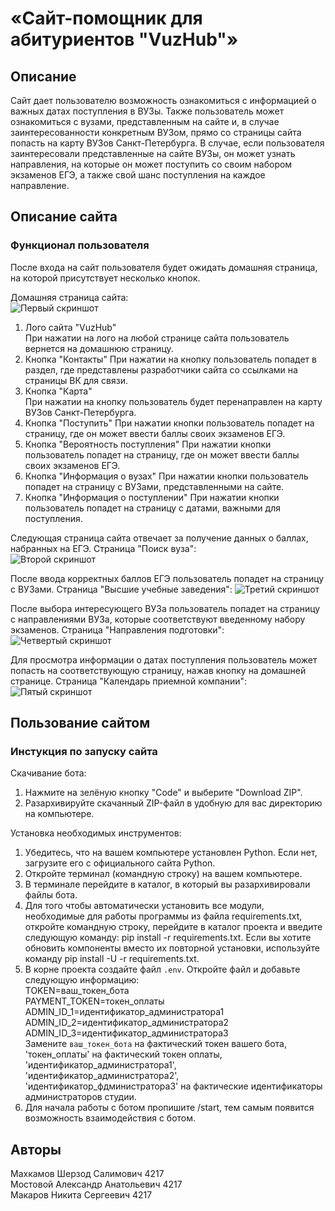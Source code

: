 # «Сайт-помощник для абитуриентов "VuzHub"»  
## Описание  
Сайт дает пользователю возможность ознакомиться с информацией о важных датах поступления в ВУЗы. Также пользователь может ознакомиться с вузами, представленным на сайте и, в случае заинтересованности конкретным ВУЗом, прямо со страницы сайта попасть на карту ВУЗов Санкт-Петербурга. В случае, если пользователя заинтересовали представленные на сайте ВУЗы, он может узнать направления, на которые он может поступить со своим набором экзаменов ЕГЭ, а также свой шанс поступления на каждое направление. 

## Описание сайта  
### Функционал пользователя
После входа на сайт пользователя будет ожидать домашняя страница, на которой присутствует несколько кнопок. 

Домашняя страница сайта:  
![Первый скриншот](https://github.com/Sanechkasnimaet/applicants_assistant/tree/main/img/Pages/Home.jpg)

1. Лого сайта "VuzHub"  
При нажатии на лого на любой странице сайта пользователь вернется на домашнюю страницу.
2. Кнопка "Контакты"
При нажатии на кнопку пользователь попадет в раздел, где представлены разработчики сайта со ссылками на страницы ВК для связи.  
3. Кнопка "Карта"  
При нажатии на кнопку пользователь будет перенаправлен на карту ВУЗов Санкт-Петербурга.
4. Кнопка "Поступить"
При нажатии кнопки пользователь попадет на страницу, где он может ввести баллы своих экзаменов ЕГЭ.
5. Кнопка "Вероятность поступления"
При нажатии кнопки пользователь попадет на страницу, где он может ввести баллы своих экзаменов ЕГЭ.
6. Кнопка "Информация о вузах"
При нажатии кнопки пользователь попадет на страницу с ВУЗами, представленными на сайте.
7. Кнопка "Информация о поступлении"
При нажатии кнопки пользователь попадет на страницу с датами, важными для поступления.

Следующая страница сайта отвечает за получение данных о баллах, набранных на ЕГЭ.
Страница "Поиск вуза":  
![Второй скриншот](https://github.com/Sanechkasnimaet/applicants_assistant/tree/main/img/Pages/Search.jpg)

После ввода корректных баллов ЕГЭ пользователь попадет на страницу с ВУЗами.
Страница "Высшие учебные заведения":
![Третий скриншот](https://github.com/Sanechkasnimaet/applicants_assistant/tree/main/img/Pages/University.jpg)

После выбора интересующего ВУЗа пользователь попадет на страницу с направлениями ВУЗа, которые соответствуют введенному набору экзаменов.
Страница "Направления подготовки":
![Четвертый скриншот](https://github.com/Sanechkasnimaet/applicants_assistant/tree/main/img/Pages/Speciality.jpg)

Для просмотра информации о датах поступления пользователь может попасть на соответствующую страницу, нажав кнопку на домашней странице.
Страница "Календарь приемной компании":
![Пятый скриншот](https://github.com/Sanechkasnimaet/applicants_assistant/tree/main/img/Pages/Calendar.jpg)

## Пользование сайтом  
### Инстукция по запуску сайта  
Скачивание бота:    
1. Нажмите на зелёную кнопку "Code" и выберите "Download ZIP".  
2. Разархивируйте скачанный ZIP-файл в удобную для вас директорию на компьютере.  

Установка необходимых инструментов:  
1. Убедитесь, что на вашем компьютере установлен Python. Если нет, загрузите его с официального сайта Python.  
2. Откройте терминал (командную строку) на вашем компьютере.  
3. В терминале перейдите в каталог, в который вы разархивировали файлы бота. 
4. Для того чтобы автоматически установить все модули, необходимые для работы программы из файла requirements.txt, откройте командную строку, перейдите в каталог проекта и введите следующую команду: pip install -r requirements.txt. Если вы хотите обновить компоненты вместо их повторной установки, используйте команду pip install -U -r requirements.txt.  
5. В корне проекта создайте файл `.env`. Откройте файл и добавьте следующую информацию:  
TOKEN=ваш_токен_бота  
PAYMENT_TOKEN=токен_оплаты  
ADMIN_ID_1=идентификатор_администратора1  
ADMIN_ID_2=идентификатор_администратора2  
ADMIN_ID_3=идентификатор_администратора3  
Замените `ваш_токен_бота` на фактический токен вашего бота, 'токен_оплаты' на фактический токен оплаты, 'идентификатор_администратора1', 'идентификатор_администратора2', 'идентификатор_фдминистратора3' на фактические идентификаторы администраторов студии.  
6. Для начала работы с ботом пропишите /start, тем самым появится возможность взаимодействия с ботом.  

## Авторы  
Махкамов Шерзод Салимович 4217  
Мостовой Александр Анатольевич 4217  
Макаров Никита Сергеевич 4217  
